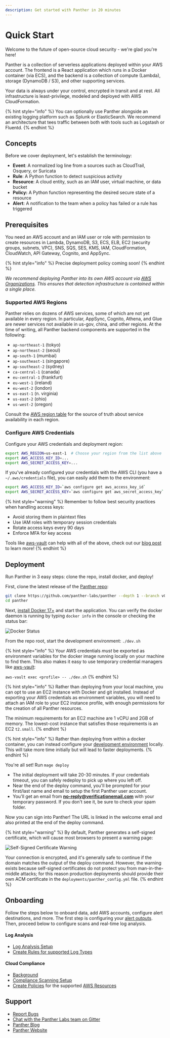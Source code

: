 ```yaml
---
description: Get started with Panther in 20 minutes
---
```


# Quick Start

Welcome to the future of open-source cloud security - we're glad you're here!

Panther is a collection of serverless applications deployed within your AWS account. The frontend is a React application which runs in a Docker container \(via ECS\), and the backend is a collection of compute \(Lambda\), storage \(DynamoDB / S3\), and other supporting services.

Your data is always under your control, encrypted in transit and at rest. All infrastructure is least-privilege, modeled and deployed with AWS CloudFormation.

{% hint style="info" %}
You can optionally use Panther alongside an existing logging platform such as Splunk or ElasticSearch. We recommend an architecture that tees traffic between both with tools such as Logstash or Fluentd.
{% endhint %}

## Concepts

Before we cover deployment, let's establish the terminology:

- **Event**: A normalized log line from a sources such as CloudTrail, Osquery, or Suricata
- **Rule**: A Python function to detect suspicious activity
- **Resource**: A cloud entity, such as an IAM user, virtual machine, or data bucket
- **Policy:** A Python function representing the desired secure state of a resource
- **Alert**: A notification to the team when a policy has failed or a rule has triggered

## Prerequisites

You need an AWS account and an IAM user or role with permission to create resources in Lambda, DynamoDB, S3, ECS, ELB, EC2 \(security groups, subnets, VPC\), SNS, SQS, SES, KMS, IAM, CloudFormation, CloudWatch, API Gateway, Cognito, and AppSync.

{% hint style="info" %}
Precise deployment policy coming soon!
{% endhint %}

_We recommend deploying Panther into its own AWS account via_ [_AWS Organizations_](https://aws.amazon.com/blogs/security/how-to-use-aws-organizations-to-automate-end-to-end-account-creation/)_. This ensures that detection infrastructure is contained within a single place._

### Supported AWS Regions

Panther relies on dozens of AWS services, some of which are not yet available in every region. In particular, AppSync, Cognito, Athena, and Glue are newer services not available in us-gov, china, and other regions. At the time of writing, all Panther backend components are supported in the following:

- `ap-northeast-1` (tokyo)
- `ap-northeast-2` (seoul)
- `ap-south-1` (mumbai)
- `ap-southeast-1` (singapore)
- `ap-southeast-2` (sydney)
- `ca-central-1` (canada)
- `eu-central-1` (frankfurt)
- `eu-west-1` (ireland)
- `eu-west-2` (london)
- `us-east-1` (n. virginia)
- `us-east-2` (ohio)
- `us-west-2` (oregon)

Consult the [AWS region table](https://aws.amazon.com/about-aws/global-infrastructure/regional-product-services/) for the source of truth about service availability in each region.

### Configure AWS Credentials

Configure your AWS credentials and deployment region:

```bash
export AWS_REGION=us-east-1  # Choose your region from the list above
export AWS_ACCESS_KEY_ID=...
export AWS_SECRET_ACCESS_KEY=...
```

If you've already configured your credentials with the AWS CLI (you have a `~/.aws/credentials` file), you can easily add them to the environment:

```bash
export AWS_ACCESS_KEY_ID=`aws configure get aws_access_key_id`
export AWS_SECRET_ACCESS_KEY=`aws configure get aws_secret_access_key`
```

{% hint style="warning" %}
Remember to follow best security practices when handling access keys:

- Avoid storing them in plaintext files
- Use IAM roles with temporary session credentials
- Rotate access keys every 90 days
- Enforce MFA for key access

Tools like [aws-vault](https://github.com/99designs/aws-vault) can help with all of the above, check out our [blog post](https://blog.runpanther.io/secure-multi-account-aws-access/) to learn more!
{% endhint %}

## Deployment

Run Panther in 3 easy steps: clone the repo, install docker, and deploy!

First, clone the latest release of the [Panther repo](https://github.com/panther-labs/panther):

```bash
git clone https://github.com/panther-labs/panther --depth 1 --branch v0.2.0
cd panther
```

Next, [install Docker 17+](https://docs.docker.com/install/) and start the application. You can verify the docker daemon is running by typing `docker info` in the console or checking the status bar:

![Docker Status](.gitbook/assets/docker-status.png)

From the repo root, start the development environment: `./dev.sh`

{% hint style="info" %}
Your AWS credentials _must_ be exported as environment variables for the docker image running locally on your machine to find them. This also makes it easy to use temporary credential managers like [aws-vault](https://github.com/99designs/aws-vault):

`aws-vault exec <profile> -- ./dev.sh`
{% endhint %}

{% hint style="info" %}
Rather than deploying from your local machine, you can opt to use an EC2 instance with Docker and
git installed. Instead of exporting your AWS credentials as environment variables, you will need to attach an IAM role to your EC2 instance profile, with enough permissions for the creation of all Panther resources.

The minimum requirements for an EC2 machine are 1 vCPU and 2GB of memory. The lowest-cost instance that satisfies those requirements is an EC2 `t2.small`.
{% endhint %}

{% hint style="info" %}
Rather than deploying from within a docker container, you can instead configure your [development environment](development.md#manual-installation) locally. This will take more time initially but will lead to faster deployments.
{% endhint %}

You're all set! Run `mage deploy`

- The initial deployment will take 20-30 minutes. If your credentials timeout, you can safely redeploy to pick up where you left off.
- Near the end of the deploy command, you'll be prompted for your first/last name and email to setup the first Panther user account.
- You'll get an email from [**no-reply@verificationemail.com**](mailto:no-reply@verificationemail.com) with your temporary password. If you don't see it, be sure to check your spam folder.

Now you can sign into Panther! The URL is linked in the welcome email and also printed at the end of the deploy command.

{% hint style="warning" %}
By default, Panther generates a self-signed certificate, which will cause most browsers to present a warning page:

![Self-Signed Certificate Warning](.gitbook/assets/self-signed-cert-warning.png)

Your connection _is_ encrypted, and it's generally safe to continue if the domain matches the output of the deploy command. However, the warning exists because self-signed certificates do not protect you from man-in-the-middle attacks; for this reason production deployments should provide their own ACM certificate in the `deployments/panther_config.yml` file.
{% endhint %}

## Onboarding

Follow the steps below to onboard data, add AWS accounts, configure alert destinations, and more. The first step is configuring your [alert outputs](destinations/alert-setup/). Then, proceed below to configure scans and real-time log analysis.

#### Log Analysis

- [Log Analysis Setup](log-analysis/log-processing/)
- [Create Rules for supported Log Types](log-analysis/rules/)

#### Cloud Compliance

- [Background](policies/compliance-background.md)
- [Compliance Scanning Setup](policies/scanning/)
- [Create Policies](policies/compliance-background.md) for the supported [AWS Resources](policies/resources/)

## **Support**

- [Report Bugs](https://github.com/panther-labs/panther/issues)
- [Chat with the Panther Labs team on Gitter](https://gitter.im/runpanther/community)
- [Panther Blog](https://blog.runpanther.io/)
- [Panther Website](https://runpanther.io/)
